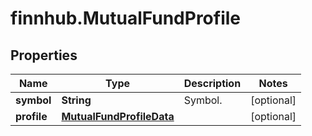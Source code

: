 # finnhub.MutualFundProfile

## Properties

Name | Type | Description | Notes
------------ | ------------- | ------------- | -------------
**symbol** | **String** | Symbol. | [optional] 
**profile** | [**MutualFundProfileData**](MutualFundProfileData.md) |  | [optional] 


